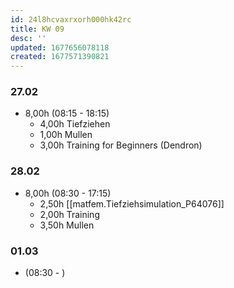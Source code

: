 ```yaml
---
id: 24l8hcvaxrxorh000hk42rc
title: KW 09
desc: ''
updated: 1677656078118
created: 1677571390821
---
```

### 27.02
- 8,00h (08:15 - 18:15)
  - 4,00h Tiefziehen
  - 1,00h Mullen
  - 3,00h Training for Beginners (Dendron)

### 28.02
- 8,00h (08:30 - 17:15)
  - 2,50h [[matfem.Tiefziehsimulation_P64076]]
  - 2,00h Training
  - 3,50h Mullen

### 01.03
- (08:30 - )